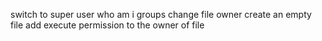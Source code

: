 switch to super user
who am i
groups
change file owner
create an empty file
add execute permission to the owner of file

